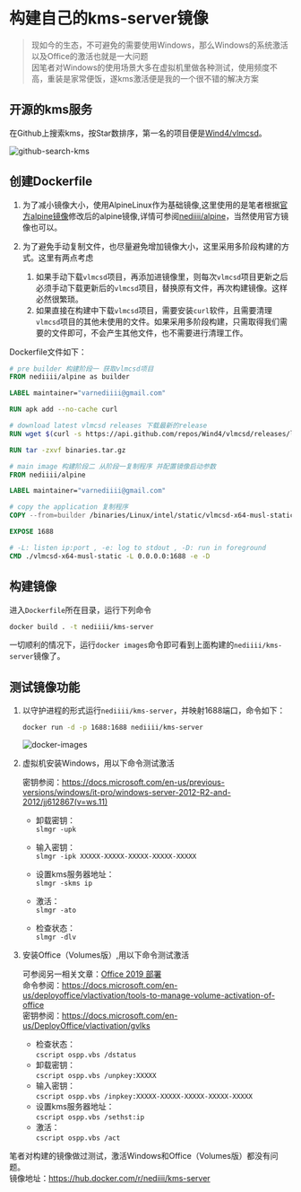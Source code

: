 # 构建自己的kms-server镜像

[^_^]: # (url:build-your-own-kms-server-image)
[^_^]: # (tag:docker,docker-image,kms,#tech)
[^_^]: # (excerpt:如何借助开源技术构建自己的kms-server镜像用于测试激活Office和Windows等微软系软件)

> 现如今的生态，不可避免的需要使用Windows，那么Windows的系统激活以及Office的激活也就是一大问题  
> 因笔者对Windows的使用场景大多在虚拟机里做各种测试，使用频度不高，重装是家常便饭，遂kms激活便是我的一个很不错的解决方案  

## 开源的kms服务

在Github上搜索kms，按Star数排序，第一名的项目便是[Wind4/vlmcsd](https://github.com/Wind4/vlmcsd)。

![github-search-kms](/home/nediiii/CodeProjects/blog/img/post/build-your-own-kms-server-image/github-search-kms.png)

## 创建Dockerfile

1. 为了减小镜像大小，使用AlpineLinux作为基础镜像,这里使用的是笔者根据[官方alpine镜像](https://hub.docker.com/_/alpine)修改后的alpine镜像,详情可参阅[nediiii/alpine](https://hub.docker.com/r/nediiii/alpine)，当然使用官方镜像也可以。

2. 为了避免手动复制文件，也尽量避免增加镜像大小，这里采用多阶段构建的方式。这里有两点考虑

    1. 如果手动下载`vlmcsd`项目，再添加进镜像里，则每次`vlmcsd`项目更新之后必须手动下载更新后的`vlmcsd`项目，替换原有文件，再次构建镜像。这样必然很繁琐。
    2. 如果直接在构建中下载`vlmcsd`项目，需要安装`curl`软件，且需要清理`vlmcsd`项目的其他未使用的文件。如果采用多阶段构建，只需取得我们需要的文件即可，不会产生其他文件，也不需要进行清理工作。

Dockerfile文件如下：

```Dockerfile
# pre builder 构建阶段一 获取vlmcsd项目
FROM nediiii/alpine as builder

LABEL maintainer="varnediiii@gmail.com"

RUN apk add --no-cache curl

# download latest vlmcsd releases 下载最新的release
RUN wget $(curl -s https://api.github.com/repos/Wind4/vlmcsd/releases/latest | grep binaries.tar.gz |tail -n 1| cut -d '"' -f 4)

RUN tar -zxvf binaries.tar.gz

# main image 构建阶段二 从阶段一复制程序 并配置镜像启动参数
FROM nediiii/alpine

LABEL maintainer="varnediiii@gmail.com"

# copy the application 复制程序
COPY --from=builder /binaries/Linux/intel/static/vlmcsd-x64-musl-static .

EXPOSE 1688

# -L: listen ip:port , -e: log to stdout , -D: run in foreground
CMD ./vlmcsd-x64-musl-static -L 0.0.0.0:1688 -e -D

```

## 构建镜像

进入`Dockerfile`所在目录，运行下列命令

```bash
docker build . -t nediiii/kms-server
```

一切顺利的情况下，运行`docker images`命令即可看到上面构建的`nediiii/kms-server`镜像了。

## 测试镜像功能

1. 以守护进程的形式运行`nediiii/kms-server`，并映射1688端口，命令如下：

    ```bash
    docker run -d -p 1688:1688 nediiii/kms-server
    ```

    ![docker-images](/home/nediiii/CodeProjects/blog/img/post/build-your-own-kms-server-image/docker-images.png)

2. 虚拟机安装Windows，用以下命令测试激活

    密钥参阅：<https://docs.microsoft.com/en-us/previous-versions/windows/it-pro/windows-server-2012-R2-and-2012/jj612867(v=ws.11)>

    - 卸载密钥：  
    `slmgr -upk`  

    - 输入密钥：  
    `slmgr -ipk XXXXX-XXXXX-XXXXX-XXXXX-XXXXX`  

    - 设置kms服务器地址：  
    `slmgr -skms ip`

    - 激活：  
    `slmgr -ato`

    - 检查状态：  
    `slmgr -dlv`

3. 安装Office（Volumes版）,用以下命令测试激活

    可参阅另一相关文章：[Office 2019 部署](/deploy-office/#toc2)  
    命令参阅：<https://docs.microsoft.com/en-us/deployoffice/vlactivation/tools-to-manage-volume-activation-of-office>  
    密钥参阅：<https://docs.microsoft.com/en-us/DeployOffice/vlactivation/gvlks>  

    - 检查状态：  
    `cscript ospp.vbs /dstatus`  
    - 卸载密钥：  
    `cscript ospp.vbs /unpkey:XXXXX`  
    - 输入密钥：  
    `cscript ospp.vbs /inpkey:XXXXX-XXXXX-XXXXX-XXXXX-XXXXX`  
    - 设置kms服务器地址：  
    `cscript ospp.vbs /sethst:ip`  
    - 激活：  
    `cscript ospp.vbs /act`  

笔者对构建的镜像做过测试，激活Windows和Office（Volumes版）都没有问题。  
镜像地址：<https://hub.docker.com/r/nediiii/kms-server>

